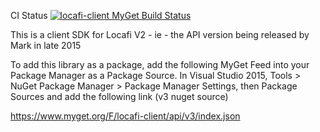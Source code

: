 CI Status
[![locafi-client MyGet Build Status](https://www.myget.org/BuildSource/Badge/locafi-client?identifier=7712b2f7-a5a5-48ed-a70b-44a0248b3309)](https://www.myget.org/)

This is a client SDK for Locafi V2 - ie - the API version being released by Mark in late 2015

To add this library as a package, add the following MyGet Feed into your Package Manager as a Package Source.
In Visual Studio 2015, Tools > NuGet Package Manager > Package Manager Settings, then Package Sources and add the following link (v3 nuget source)

https://www.myget.org/F/locafi-client/api/v3/index.json